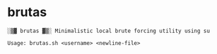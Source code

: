 # brutas

    ░▒▓ brutas ▓▒░ Minimalistic local brute forcing utility using su

    Usage: brutas.sh <username> <newline-file>
